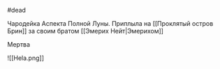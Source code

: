 #dead 

Чародейка Аспекта Полной Луны. Приплыла на [[Проклятый остров Брин]] за своим братом [[Эмерих Нейт|Эмерихом]] 

Мертва
 
![[Hela.png]]